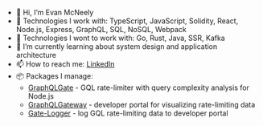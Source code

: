 - 👋 Hi, I’m Evan McNeely
- 🔧 Technologies I work with: TypeScript, JavaScript, Solidity, React, Node.js, Express, GraphQL, SQL, NoSQL, Webpack
- 🙋 Technologies I wont to work with: Go, Rust, Java, SSR, Kafka 
- 🌱 I’m currently learning about system design and application architecture
- 📫 How to reach me: [LinkedIn](https://www.linkedin.com/in/evanmcneely/)
- 📦 Packages I manage: 
    - [GraphQLGate](https://github.com/orgs/oslabs-beta/teams/graph-beaver/repositories) - GQL rate-limiter with query complexity analysis for Node.js
    - [GraphQLGateway](https://github.com/oslabs-beta/GraphQL-Gateway) - developer portal for visualizing rate-limiting data
    - [Gate-Logger](https://github.com/oslabs-beta/Gate-Logger) - log GQL rate-limiting data to developer portal

<!---
evanmcneely/evanmcneely is a ✨ special ✨ repository because its `README.md` (this file) appears on your GitHub profile.
You can click the Preview link to take a look at your changes.
--->
